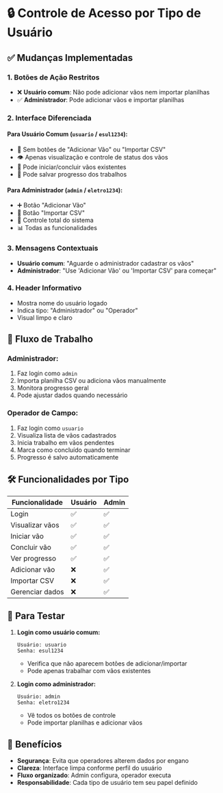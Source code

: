 # 🔒 Controle de Acesso por Tipo de Usuário

## ✅ Mudanças Implementadas

### 1. **Botões de Ação Restritos**
- ❌ **Usuário comum**: Não pode adicionar vãos nem importar planilhas
- ✅ **Administrador**: Pode adicionar vãos e importar planilhas

### 2. **Interface Diferenciada**

#### **Para Usuário Comum (`usuario` / `esul1234`):**
- 🚫 Sem botões de "Adicionar Vão" ou "Importar CSV"
- 👁️ Apenas visualização e controle de status dos vãos
- 📱 Pode iniciar/concluir vãos existentes
- 💾 Pode salvar progresso dos trabalhos

#### **Para Administrador (`admin` / `eletro1234`):**
- ➕ Botão "Adicionar Vão"
- 📄 Botão "Importar CSV"
- 🔧 Controle total do sistema
- 📊 Todas as funcionalidades

### 3. **Mensagens Contextuais**
- **Usuário comum**: "Aguarde o administrador cadastrar os vãos"
- **Administrador**: "Use 'Adicionar Vão' ou 'Importar CSV' para começar"

### 4. **Header Informativo**
- Mostra nome do usuário logado
- Indica tipo: "Administrador" ou "Operador"
- Visual limpo e claro

## 🎯 Fluxo de Trabalho

### **Administrador:**
1. Faz login como `admin`
2. Importa planilha CSV ou adiciona vãos manualmente
3. Monitora progresso geral
4. Pode ajustar dados quando necessário

### **Operador de Campo:**
1. Faz login como `usuario`
2. Visualiza lista de vãos cadastrados
3. Inicia trabalho em vãos pendentes
4. Marca como concluído quando terminar
5. Progresso é salvo automaticamente

## 🛠️ Funcionalidades por Tipo

| Funcionalidade | Usuário | Admin |
|---|---|---|
| Login | ✅ | ✅ |
| Visualizar vãos | ✅ | ✅ |
| Iniciar vão | ✅ | ✅ |
| Concluir vão | ✅ | ✅ |
| Ver progresso | ✅ | ✅ |
| Adicionar vão | ❌ | ✅ |
| Importar CSV | ❌ | ✅ |
| Gerenciar dados | ❌ | ✅ |

## 🧪 Para Testar

1. **Login como usuário comum:**
   ```
   Usuário: usuario
   Senha: esul1234
   ```
   - Verifica que não aparecem botões de adicionar/importar
   - Pode apenas trabalhar com vãos existentes

2. **Login como administrador:**
   ```
   Usuário: admin
   Senha: eletro1234
   ```
   - Vê todos os botões de controle
   - Pode importar planilhas e adicionar vãos

## 🚀 Benefícios

- **Segurança**: Evita que operadores alterem dados por engano
- **Clareza**: Interface limpa conforme perfil do usuário
- **Fluxo organizado**: Admin configura, operador executa
- **Responsabilidade**: Cada tipo de usuário tem seu papel definido
